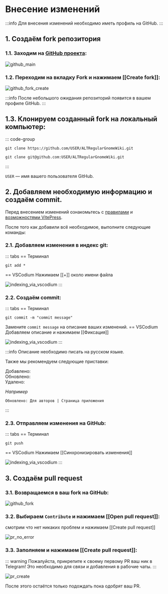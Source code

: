 # Внесение изменений

:::info
Для внесения изменений необходимо иметь профиль на GitHub.
:::

## 1. Создаём fork репозитория

### 1.1. Заходим на [GitHub проекта](https://github.com/OlegShchavelev/ALTRegularGnomeWiki):

![github_main](/alteration/github_main.png)

### 1.2. Переходим на вкладку Fork и нажимаем [[Create fork]]:

![github_fork_create](/alteration/github_fork_create.png)

:::info
После небольшого ожидания репозиторий появится в вашем профиле GitHub.
:::

## 1.3. Клонируем созданный fork на локальный компьютер:

::: code-group

```shell[https]
git clone https://github.com/USER/ALTRegularGnomeWiki.git
```

```shell[ssh]
git clone git@github.com:USER/ALTRegularGnomeWiki.git
```

:::

`USER` — имя вашего пользователя GitHub.

## 2. Добавляем необходимую информацию и создаём commit.

Перед внесением изменений ознакомьтесь с [правилами](./general-rules.md) и [возможностями VitePress](./vitepress.md).

После того как добавили всё необходимое, выполните следующие команды:

### 2.1. Добавляем изменения в индекс git:

::: tabs
== Терминал

```shell
git add *
```

== VSCodium
Нажимаем [[+]] около имени файла

![indexing_via_vscodium](/alteration/indexing_via_vscodium.png)
:::

### 2.2. Создаём commit:

::: tabs
== Терминал

```shell
git commit -m "commit message"
```

Замените `commit message` на описание ваших изменений.
== VSCodium
Добавляем описание и нажимаем [[Фиксация]]

![indexing_via_vscodium](/alteration/indexing_via_vscodium.png)
:::

:::info
Описание необходимо писать на русском языке.

Также мы рекомендуем следующие приставки:

Добавлено: \
Обновлено: \
Удалено:

_Например_

```
Обновлено: Для авторов | Страница приложения
```

:::

### 2.3. Отправляем изменения на GitHub:

::: tabs
== Терминал

```shell
git push
```

== VSCodium
Нажимаем [[Синхронизировать изменения]]

![indexing_via_vscodium](/alteration/sync_changes_via_vscodium.png)
:::

## 3. Создаём pull request

### 3.1. Возвращаемся в ваш fork на GitHub:

![github_fork](/alteration/github_fork.png)

### 3.2. Выбираем `Contribute` и нажимаем [[Open pull request]]:

смотрим что нет никаких проблем и нажимаем [[Create pull request]]

![pr_no_error](/alteration/pr_no_error.png)

### 3.3. Заполняем и нажимаем [[Create pull request]]:

::: warning
Пожалуйста, прикрепите к своему первому PR ваш ник в Telegram! Это необходимо для связи и добавления в рабочие чаты.
:::

![pr_create](/alteration/pr_create.png)

После этого остаётся только подождать пока одобрят ваш PR.
